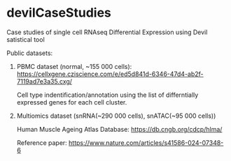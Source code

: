 # devilCaseStudies
Case studies of single cell RNAseq Differential Expression using Devil satistical tool 

Public datasets:

1) PBMC dataset (normal, ~155 000 cells): https://cellxgene.cziscience.com/e/ed5d841d-6346-47d4-ab2f-7119ad7e3a35.cxg/
   
   Cell type indentification/annotation using the list of differntially expressed genes for each cell cluster.
   

2) Multiomics dataset (snRNA(~290 000 cells), snATAC(~95 000 cells)) 

   Human Muscle Ageing Atlas Database: https://db.cngb.org/cdcp/hlma/
   
   Reference paper: https://www.nature.com/articles/s41586-024-07348-6
